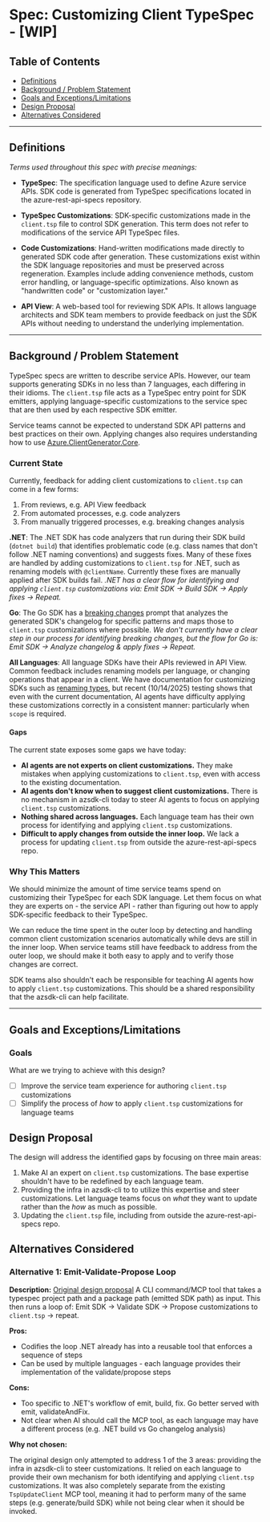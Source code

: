 # Spec: Customizing Client TypeSpec - [WIP]

## Table of Contents

- [Definitions](#definitions)
- [Background / Problem Statement](#background--problem-statement)
- [Goals and Exceptions/Limitations](#goals-and-exceptionslimitations)
- [Design Proposal](#design-proposal)
- [Alternatives Considered](#alternatives-considered)

---

## Definitions

_Terms used throughout this spec with precise meanings:_

- **<a id="typespec"></a>TypeSpec**: The specification language used to define Azure service APIs. SDK code is generated from TypeSpec specifications located in the azure-rest-api-specs repository.

- **<a id="typespec-customizations"></a>TypeSpec Customizations**: SDK-specific customizations made in the `client.tsp` file to control SDK generation. This term does not refer to modifications of the service API TypeSpec files.

- **<a id="code-customizations"></a>Code Customizations**: Hand-written modifications made directly to generated SDK code after generation. These customizations exist within the SDK language repositories and must be preserved across regeneration. Examples include adding convenience methods, custom error handling, or language-specific optimizations. Also known as "handwritten code" or "customization layer."

- **<a id="api-view"></a>API View**: A web-based tool for reviewing SDK APIs. It allows language architects and SDK team members to provide feedback on just the SDK APIs without needing to understand the underlying implementation.

---

## Background / Problem Statement

TypeSpec specs are written to describe service APIs. However, our team supports generating SDKs in no less than 7 languages, each differing in their idioms. The `client.tsp` file acts as a TypeSpec entry point for SDK emitters, applying language-specific customizations to the service spec that are then used by each respective SDK emitter.

Service teams cannot be expected to understand SDK API patterns and best practices on their own. Applying changes also requires understanding how to use [Azure.ClientGenerator.Core](https://azure.github.io/typespec-azure/docs/libraries/typespec-client-generator-core/reference/).

### Current State

Currently, feedback for adding client customizations to `client.tsp` can come in a few forms:

1. From reviews, e.g. API View feedback
2. From automated processes, e.g. code analyzers
3. From manually triggered processes, e.g. breaking changes analysis

**.NET**:
The .NET SDK has code analyzers that run during their SDK build (`dotnet build`) that identifies problematic code (e.g. class names that don't follow .NET naming conventions) and suggests fixes.
Many of these fixes are handled by adding customizations to `client.tsp` for .NET, such as renaming models with `@clientName`. Currently these fixes are manually applied after SDK builds fail.
_.NET has a clear flow for identifying and applying `client.tsp` customizations via: Emit SDK -> Build SDK -> Apply fixes -> Repeat._

**Go**:
The Go SDK has a [breaking changes](https://github.com/Azure/azure-sdk-for-go/blob/instruction/.github/prompts/go-sdk-breaking-changes-review.prompts.md) prompt that analyzes the generated SDK's changelog for specific patterns and maps those to `client.tsp` customizations where possible.
_We don't currently have a clear step in our process for identifying breaking changes, but the flow for Go is: Emit SDK -> Analyze changelog & apply fixes -> Repeat._

**All Languages**:
All language SDKs have their APIs reviewed in API View. Common feedback includes renaming models per language, or changing operations that appear in a client. We have documentation for customizing SDKs such as [renaming types](https://azure.github.io/typespec-azure/docs/howtos/generate-client-libraries/09renaming/), but recent (10/14/2025) testing shows that even with the current documentation, AI agents have difficulty applying these customizations correctly in a consistent manner: particularly when `scope` is required.

#### Gaps

The current state exposes some gaps we have today:

- **AI agents are not experts on client customizations.** They make mistakes when applying customizations to `client.tsp`, even with access to the existing documentation.
- **AI agents don't know when to suggest client customizations.** There is no mechanism in azsdk-cli today to steer AI agents to focus on applying `client.tsp` customizations.
- **Nothing shared across languages.** Each language team has their own process for identifying and applying `client.tsp` customizations.
- **Difficult to apply changes from outside the inner loop.** We lack a process for updating `client.tsp` from outside the azure-rest-api-specs repo.

### Why This Matters

We should minimize the amount of time service teams spend on customizing their TypeSpec for each SDK language. Let them focus on what they are experts on - the service API - rather than figuring out how to apply SDK-specific feedback to their TypeSpec.

We can reduce the time spent in the outer loop by detecting and handling common client customization scenarios automatically while devs are still in the inner loop. When service teams still have feedback to address from the outer loop, we should make it both easy to apply and to verify those changes are correct.

SDK teams also shouldn't each be responsible for teaching AI agents how to apply `client.tsp` customizations. This should be a shared responsibility that the azsdk-cli can help facilitate.

---

## Goals and Exceptions/Limitations

### Goals

What are we trying to achieve with this design?

- [ ] Improve the service team experience for authoring `client.tsp` customizations
- [ ] Simplify the process of _how_ to apply `client.tsp` customizations for language teams

## Design Proposal

The design will address the identified gaps by focusing on three main areas:

1. Make AI an expert on `client.tsp` customizations. The base expertise shouldn't have to be redefined by each language team.
2. Providing the infra in azsdk-cli to to utilize this expertise and steer customizations. Let language teams focus on _what_ they want to update rather than the _how_ as much as possible.
3. Updating the `client.tsp` file, including from outside the azure-rest-api-specs repo.

## Alternatives Considered

### Alternative 1: Emit-Validate-Propose Loop

**Description:**
[Original design proposal](https://gist.github.com/chrisradek/9ab52a0a13faac6b794d32be87c26785)
A CLI command/MCP tool that takes a typespec project path and a package path (emitted SDK path) as input. This then runs a loop of: Emit SDK -> Validate SDK -> Propose customizations to `client.tsp` -> repeat.

**Pros:**

- Codifies the loop .NET already has into a reusable tool that enforces a sequence of steps
- Can be used by multiple languages - each language provides their implementation of the validate/propose steps

**Cons:**

- Too specific to .NET's workflow of emit, build, fix. Go better served with emit, validateAndFix.
- Not clear when AI should call the MCP tool, as each language may have a different process (e.g. .NET build vs Go changelog analysis)

**Why not chosen:**

The original design only attempted to address 1 of the 3 areas: providing the infra in azsdk-cli to steer customizations. It relied on each language to provide their own mechanism for both identifying and applying `client.tsp` customizations. It was also completely separate from the existing `TspUpdateClient` MCP tool, meaning it had to perform many of the same steps (e.g. generate/build SDK) while not being clear when it should be invoked.
